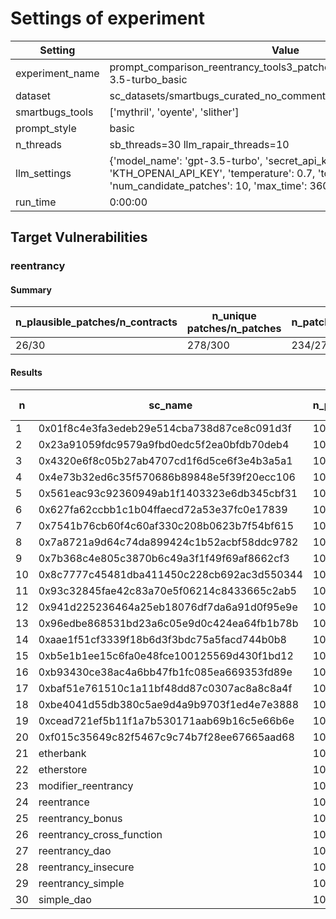 # Settings of experiment

| Setting | Value |
| --- | --- |
| experiment_name | prompt_comparison_reentrancy_tools3_patches10_tmp0.7_topp0.95_gpt-3.5-turbo_basic |
| dataset | sc_datasets/smartbugs_curated_no_comment/reentrancy |
| smartbugs_tools | ['mythril', 'oyente', 'slither'] |
| prompt_style | basic |
| n_threads | sb_threads=30 llm_rapair_threads=10 |
| llm_settings | {'model_name': 'gpt-3.5-turbo', 'secret_api_key': 'KTH_OPENAI_API_KEY', 'temperature': 0.7, 'top_p': 0.95, 'num_candidate_patches': 10, 'max_time': 3600, 'stop': ['///']} |
| run_time | 0:00:00 |

## Target Vulnerabilities


### reentrancy

#### Summary
| n_plausible_patches/n_contracts | n_unique patches/n_patches | n_patches_compiles/n_unique_patches |
| --- | --- | --- |
| 26/30 | 278/300 | 234/278 |

#### Results
| n | sc_name | n_patches | unique_paches_that_compile | best_patch | compiles | plausible_patch | mythril-0.23.15 | oyente | slither |
| --- | --- | --- | --- | --- | --- | --- | --- | --- | --- |
| 1 | 0x01f8c4e3fa3edeb29e514cba738d87ce8c091d3f | 10 | 10/10 | patch_0 | True | True | Fix/Fix | Bug/Fix | Bug/Fix|
| 2 | 0x23a91059fdc9579a9fbd0edc5f2ea0bfdb70deb4 | 10 | 10/10 | patch_0 | True | True | Fix/Fix | Fix/Fix | Bug/Fix|
| 3 | 0x4320e6f8c05b27ab4707cd1f6d5ce6f3e4b3a5a1 | 10 | 10/10 | patch_0 | True | True | Fix/Fix | Bug/Fix | Bug/Fix|
| 4 | 0x4e73b32ed6c35f570686b89848e5f39f20ecc106 | 10 | 10/10 | patch_0 | True | True | Fix/Fix | Bug/Fix | Bug/Fix|
| 5 | 0x561eac93c92360949ab1f1403323e6db345cbf31 | 10 | 10/10 | patch_0 | True | True | Fix/Fix | Fix/Fix | Bug/Fix|
| 6 | 0x627fa62ccbb1c1b04ffaecd72a53e37fc0e17839 | 10 | 0/10 | patch_0 | False | False | Fix/Bug | Fix/Bug | Bug/Bug|
| 7 | 0x7541b76cb60f4c60af330c208b0623b7f54bf615 | 10 | 10/10 | patch_0 | True | True | Fix/Fix | Fix/Fix | Bug/Fix|
| 8 | 0x7a8721a9d64c74da899424c1b52acbf58ddc9782 | 10 | 8/10 | patch_0 | True | True | Fix/Fix | Fix/Fix | Bug/Fix|
| 9 | 0x7b368c4e805c3870b6c49a3f1f49f69af8662cf3 | 10 | 10/10 | patch_1 | True | True | Fix/Fix | Fix/Fix | Bug/Fix|
| 10 | 0x8c7777c45481dba411450c228cb692ac3d550344 | 10 | 8/10 | patch_0 | True | True | Fix/Fix | Fix/Fix | Bug/Fix|
| 11 | 0x93c32845fae42c83a70e5f06214c8433665c2ab5 | 10 | 10/10 | patch_0 | True | True | Fix/Fix | Fix/Fix | Bug/Fix|
| 12 | 0x941d225236464a25eb18076df7da6a91d0f95e9e | 10 | 10/10 | patch_0 | True | False | Fix/Fix | Fix/Fix | Bug/Bug|
| 13 | 0x96edbe868531bd23a6c05e9d0c424ea64fb1b78b | 10 | 9/10 | patch_0 | True | True | Fix/Fix | Fix/Fix | Bug/Fix|
| 14 | 0xaae1f51cf3339f18b6d3f3bdc75a5facd744b0b8 | 10 | 9/10 | patch_0 | True | True | Fix/Fix | Fix/Fix | Bug/Fix|
| 15 | 0xb5e1b1ee15c6fa0e48fce100125569d430f1bd12 | 10 | 9/10 | patch_0 | True | True | Fix/Fix | Fix/Fix | Bug/Fix|
| 16 | 0xb93430ce38ac4a6bb47fb1fc085ea669353fd89e | 10 | 9/10 | patch_0 | True | True | Fix/Fix | Bug/Fix | Bug/Fix|
| 17 | 0xbaf51e761510c1a11bf48dd87c0307ac8a8c8a4f | 10 | 8/9 | patch_0 | True | True | Fix/Fix | Fix/Fix | Bug/Fix|
| 18 | 0xbe4041d55db380c5ae9d4a9b9703f1ed4e7e3888 | 10 | 9/9 | patch_0 | True | True | Fix/Fix | Fix/Fix | Bug/Fix|
| 19 | 0xcead721ef5b11f1a7b530171aab69b16c5e66b6e | 10 | 10/10 | patch_0 | True | True | Fix/Fix | Fix/Fix | Bug/Fix|
| 20 | 0xf015c35649c82f5467c9c74b7f28ee67665aad68 | 10 | 10/10 | patch_0 | True | True | Fix/Fix | Fix/Fix | Bug/Fix|
| 21 | etherbank | 10 | 7/7 | patch_0 | True | True | Bug/Fix | Fix/Fix | Bug/Fix|
| 22 | etherstore | 10 | 6/9 | patch_0 | True | True | Bug/Fix | Fix/Fix | Bug/Fix|
| 23 | modifier_reentrancy | 10 | 7/7 | patch_0 | True | False | Bug/Bug | Fix/Fix | Fix/Fix|
| 24 | reentrance | 10 | 9/9 | patch_8 | True | True | Bug/Fix | Fix/Fix | Bug/Fix|
| 25 | reentrancy_bonus | 10 | 5/8 | patch_0 | True | True | Bug/Fix | Fix/Fix | Bug/Fix|
| 26 | reentrancy_cross_function | 10 | 4/5 | patch_0 | True | True | Bug/Fix | Fix/Fix | Bug/Fix|
| 27 | reentrancy_dao | 10 | 3/10 | patch_1 | True | True | Bug/Fix | Bug/Fix | Bug/Fix|
| 28 | reentrancy_insecure | 10 | 0/10 | patch_0 | False | False | Bug/Bug | Bug/Bug | Bug/Bug|
| 29 | reentrancy_simple | 10 | 10/10 | patch_0 | True | True | Bug/Fix | Fix/Fix | Bug/Fix|
| 30 | simple_dao | 10 | 4/5 | patch_0 | True | True | Bug/Fix | Fix/Fix | Bug/Fix|
